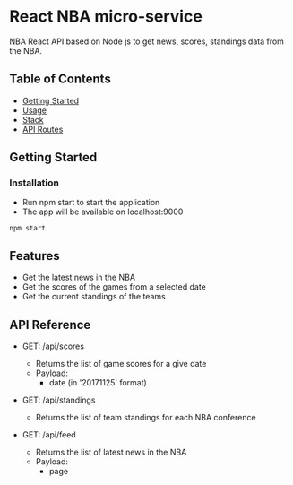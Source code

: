 # React NBA micro-service

NBA React API based on Node js to get news, scores, standings data from the NBA.

## Table of Contents

- [Getting Started](#Getting_Started)
- [Usage](#Usage)
- [Stack](#Stack)
- [API Routes](#Upcoming_Work)

## Getting Started

### Installation

- Run npm start to start the application
- The app will be available on localhost:9000

```
npm start
```
    
## Features

- Get the latest news in the NBA
- Get the scores of the games from a selected date
- Get the current standings of the teams

## API Reference

- GET: /api/scores
  - Returns the list of game scores for a give date
  - Payload:
    - date (in '20171125' format)

- GET: /api/standings
  - Returns the list of team standings for each NBA conference

- GET: /api/feed
  - Returns the list of latest news in the NBA
  - Payload:
    - page
    
